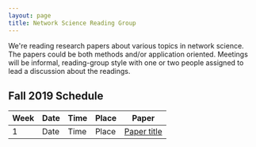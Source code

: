 ```yaml
---
layout: page
title: Network Science Reading Group
---
```


We're reading research papers about various topics in network science. The papers could be both methods and/or application oriented. Meetings will be informal, reading-group style with one
or two people assigned to lead a discussion about the readings.


## Fall 2019 Schedule

| Week | Date | Time | Place | Paper |
|------|------|---------|---------|----------------------------------------------------------------------------------------------------------------------------------------------------------------------------------------------------------------------------------------------------------------|
| 1 | Date | Time | Place | [Paper title](Link) |

